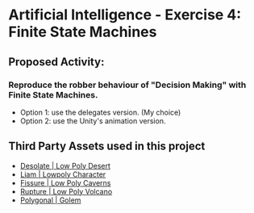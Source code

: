 # Artificial Intelligence - Exercise 4: Finite State Machines

## Proposed Activity:

### Reproduce the robber behaviour of "Decision Making" with Finite State Machines.
- Option 1: use the delegates version. (My choice)
- Option 2: use the Unity's animation version.

## Third Party Assets used in this project
- [Desolate | Low Poly Desert](https://assetstore.unity.com/packages/3d/environments/landscapes/desolate-low-poly-desert-163346)
- [Liam | Lowpoly Character](https://assetstore.unity.com/packages/3d/characters/humanoids/humans/liam-lowpoly-character-100007)
- [Fissure | Low Poly Caverns](https://assetstore.unity.com/packages/3d/environments/landscapes/fissure-low-poly-caverns-173733)
- [Rupture | Low Poly Volcano](https://assetstore.unity.com/packages/3d/environments/landscapes/rupture-low-poly-volcano-158791)
- [Polygonal | Golem](https://assetstore.unity.com/packages/3d/characters/creatures/polygonal-golem-116161)
